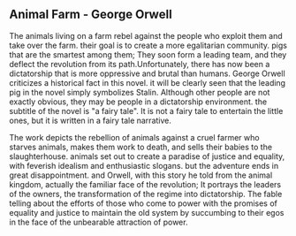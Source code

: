 ## Animal Farm - George Orwell

The animals living on a farm rebel against the people who exploit them and take over the farm. their goal is to create a more egalitarian community. pigs that are the smartest among them; They soon form a leading team, and they deflect the revolution from its path.Unfortunately, there has now been a dictatorship that is more oppressive and brutal than humans. George Orwell criticizes a historical fact in this novel. it will be clearly seen that the leading pig in the novel simply symbolizes Stalin. Although other people are not exactly obvious, they may be people in a dictatorship environment. the subtitle of the novel is "a fairy tale". It is not a fairy tale to entertain the little ones, but it is written in a fairy tale narrative.

The work depicts the rebellion of animals against a cruel farmer who starves animals, makes them work to death, and sells their babies to the slaughterhouse. animals set out to create a paradise of justice and equality, with feverish idealism and enthusiastic slogans. but the adventure ends in great disappointment. and Orwell, with this story he told from the animal kingdom, actually the familiar face of the revolution; It portrays the leaders of the owners, the transformation of the regime into dictatorship. The fable telling about the efforts of those who come to power with the promises of equality and justice to maintain the old system by succumbing to their egos in the face of the unbearable attraction of power.